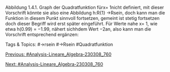 Abbildung 1.4.1. Graph der Quadratfunktion
fürx= 1nicht definiert, mit dieser Vorschrift könnte sie also eine Abbildung h:R\{1} →Rsein,
doch kann man die Funktion in diesem Punkt sinnvoll fortsetzen, gemeint ist stetig fortsetzen doch
dieser Begriff wird erst später eingeführt. Für Werte nahe x= 1, wie etwa h(0.99) = −1.99, nähert
sichhdem Wert −2an, also kann man die Vorschrift entsprechend ergänzen:

   Tags & Topics:
   #→rsein
   #→Rsein
   #Quadratfunktion

[Previous: #Analysis-Lineare_Algebra-230308_760](Analysis-Lineare_Algebra-230308_760.md)

[Next: #Analysis-Lineare_Algebra-230308_760](Analysis-Lineare_Algebra-230308_760.md)
